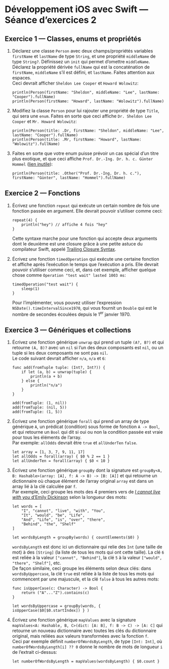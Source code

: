 # Développement iOS avec Swift — Séance d’exercices 2

## Exercice 1 — Classes, enums et propriétés

 1. Déclarez une classe `Person` avec deux champs/propriétés variables `firstName` et `lastName` de type `String`, et une propriété `middleName` de type `String?`. Définissez un `init` qui permet d’omettre `middleName`. Déclarez la propriété dérivée `fullName` qui est la concaténation de `firstName`, `middleName` s’il est défini, et `lastName`. Faites attention aux espaces.<br/>
    Ceci devrait afficher `Sheldon Lee Cooper` et `Howard Wolowitz`:
    
        println(Person(firstName: "Sheldon", middleName: "Lee", lastName: "Cooper").fullName)
        println(Person(firstName: "Howard", lastName: "Wolowitz").fullName)

 2. Modifiez la classe `Person` pour lui rajouter une propriété de type `Title`, qui sera une `enum`. Faites en sorte que ceci affiche `Dr. Sheldon Lee Cooper` et `Mr. Howard Wolowitz`:

        println(Person(title: .Dr, firstName: "Sheldon", middleName: "Lee", lastName: "Cooper").fullName)
        println(Person(title: .Mr, firstName: "Howard", lastName: "Wolowitz").fullName)
        
 3. Faites en sorte que votre enum puisse prévoir un cas spécial d’un titre plus exotique, et que ceci affiche `Prof. Dr.-Ing. Dr. h. c. Günter Hommel` ([lien inutile](http://pdv.cs.tu-berlin.de/leute/hommel.html)):

        println(Person(title: .Other("Prof. Dr.-Ing. Dr. h. c."), firstName: "Günter", lastName: "Hommel").fullName)
        
## Exercice 2 — Fonctions

 1. Écrivez une fonction `repeat` qui exécute un certain nombre de fois une fonction passée en argument. Elle devrait pouvoir s’utiliser comme ceci:
    
        repeat(4) {
            println("hey") // affiche 4 fois "hey"
        }
        
    Cette syntaxe marche pour une fonction qui accepte deux arguments dont le deuxième est une closure grâce à une petite astuce du compilateur Swift, appelé [Trailing Closure Syntax](https://developer.apple.com/library/ios/documentation/Swift/Conceptual/Swift_Programming_Language/Closures.html#//apple_ref/doc/uid/TP40014097-CH11-ID102).
    
 2. Écrivez une fonction `timedOperation` qui exécute une certaine fonction et affiche après l’exécution le temps que l’exécution a pris. Elle devrait pouvoir s’utiliser comme ceci, et, dans cet exemple, afficher quelque chose comme `Operation "test wait" lasted 1003 ms`:
    
        timedOperation("test wait") {
            sleep(1)
        }
        
    Pour l’implémenter, vous pouvez utiliser l’expression `NSDate().timeIntervalSince1970`, qui vous fournit un `Double` qui est le nombre de secondes écoulées depuis le 1<sup>er</sup> janvier 1970.
    
## Exercice 3 — Génériques et collections

 1. Écrivez une fonction générique `unwrap` qui prend un tuple `(A?, B?)` et qui retourne `(A, B)?` avec un `nil` si l’un des deux composants est `nil`, ou un tuple si les deux composants ne sont pas `nil`.<br/>
    Le code suivant devrait afficher `n/a`, `n/a` et `6`:
    
        func add(fromTuple tuple: (Int?, Int?)) {
        	if let (a, b) = unwrap(tuple) {
        		println(a + b)
        	} else {
        		println("n/a")
        	}
        }
        
        add(fromTuple: (1, nil))
        add(fromTuple: (nil, 5))
        add(fromTuple: (1, 5))
        
 2. Écrivez une fonction générique `forall` qui prend un array de type générique `A`, un prédicat (condition) sous forme de fonction `A -> Bool`, et qui retourne un `Bool` qui dit si oui ou non la condition passée est vraie pour tous les éléments de l’array.<br/>
    Par exemple: `allOdds` devrait être `true` et `allUnderTen` `false`.
    
        let array = [1, 3, 7, 9, 11, 17]
        let allOdds = forall(array) { $0 % 2 == 1 }
        let allUnderTen = forall(array) { $0 < 10 }

 3. Écrivez une fonction générique `groupBy` dont la signature est `groupBy<A, B: Hashable>(array: [A], f: A -> B) -> [B: [A]]` et qui retourne un dictionnaire où chaque élément de l’array original `array` est dans un array lié à la clé calculée par `f`.<br>
    Par exemple, ceci groupe les mots des 4 premiers vers de [*I cannot live with you* d’Emily Dickinson](http://www.poets.org/poetsorg/poem/i-cannot-live-you-640) selon la longueur des mots:
    
        let words = [
        	"I", "cannot", "live", "with", "You",
        	"It", "would", "be", "Life",
        	"And", "Life", "is", "over", "there",
        	"Behind", "the", "Shelf"
        ]
        
        let wordsByLength = groupBy(words) { countElements($0) }

    `wordsByLength` est donc ici un dictionnaire qui relie des `Int` (une taille de mot) à des `[String]` (la liste de tous les mots qui ont cette taille). La clé `6` est reliée à la valeur `["cannot", "Behind"]`, la clé `5` à la valeur `["would", "there", "Shelf"]`, etc.<br/>
    De façon similaire, ceci groupe les éléments selon deux clés: dans `wordsByUppercase`, la clé `true` est reliée à la liste de tous les mots qui commencent par une majuscule, et la clé `false` à tous les autres mots:
    
        func isUpperCase(c: Character) -> Bool {
        	return ("A"..."Z").contains(c)
        }
        
        let wordsByUppercase = groupBy(words, { isUpperCase($0[$0.startIndex]) } )

 4. Écrivez une fonction générique `mapValues` avec la signature `mapValues<A: Hashable, B, C>(dict: [A: B], f: B -> C) -> [A: C]` qui retourne un nouveau dictionnaire avec toutes les clés du dictionnaire original, mais reliées aux valeurs transformées avec la fonction `f`.<br/>
    Ceci par exemple définit `numberOfWordsByLength`, de type `[Int: Int]`, où `numberOfWordsByLength[i] ?? 0` donne le nombre de mots de longueur `i` de l’extrait ci-dessus:
    
        let numberOfWordsByLength = mapValues(wordsByLength) { $0.count }
